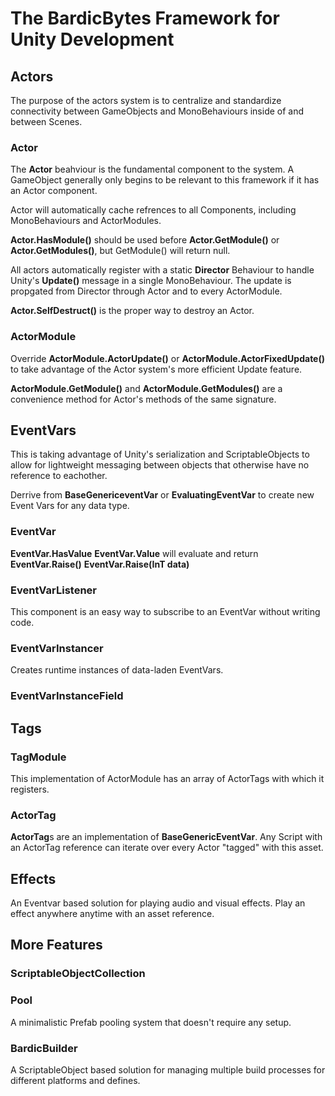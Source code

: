 # The **BardicBytes Framework** for Unity Development
## Actors
The purpose of the actors system is to centralize and standardize connectivity between GameObjects and MonoBehaviours inside of and between Scenes.

### Actor
The **Actor** beahviour is the fundamental component to the system. A GameObject generally only begins to be relevant to this framework if it has an Actor component.

Actor will automatically cache refrences to all Components, including MonoBehaviours and ActorModules.

**Actor.HasModule<T>()** should be used before **Actor.GetModule<T>()** or **Actor.GetModules<T>()**, but GetModule() will return null. 

All actors automatically register with a static **Director** Behaviour to handle Unity's **Update()** message in a single MonoBehaviour. The update is propgated from Director through Actor and to every ActorModule. 

**Actor.SelfDestruct()** is the proper way to destroy an Actor.

### ActorModule
Override **ActorModule.ActorUpdate()** or **ActorModule.ActorFixedUpdate()** to take advantage of the Actor system's more efficient Update feature.

**ActorModule.GetModule<T>()** and **ActorModule.GetModules<T>()** are a convenience method for Actor's methods of the same signature.

## EventVars
This is taking advantage of Unity's serialization and ScriptableObjects to allow for lightweight messaging between objects that otherwise have no reference to eachother.

Derrive from **BaseGenericeventVar** or **EvaluatingEventVar** to create new Event Vars for any data type.

### EventVar
**EventVar.HasValue**
**EventVar.Value** will evaluate and return
**EventVar.Raise()**
**EventVar.Raise(InT data)**

### EventVarListener
This component is an easy way to subscribe to an EventVar without writing code.

### EventVarInstancer
Creates runtime instances of data-laden EventVars.
### EventVarInstanceField

## Tags
### TagModule
This implementation of ActorModule has an array of ActorTags with which it registers.

### ActorTag
**ActorTag**s are an implementation of **BaseGenericEventVar**. Any Script with an ActorTag reference can iterate over every Actor "tagged" with this asset.


## Effects
An Eventvar based solution for playing audio and visual effects. Play an effect anywhere anytime with an asset reference.

## More Features
### ScriptableObjectCollection

### Pool
A minimalistic Prefab pooling system that doesn't require any setup.

### BardicBuilder
A ScriptableObject based solution for managing multiple build processes for different platforms and defines.
